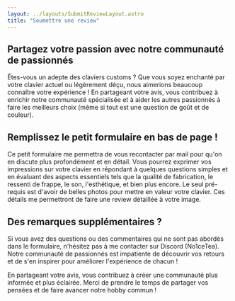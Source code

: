 ```yaml
---
layout: ../layouts/SubmitReviewLayout.astro
title: "Soumettre une review"
---
```


## Partagez votre passion avec notre communauté de passionnés

Êtes-vous un adepte des claviers customs ? Que vous soyez enchanté par votre clavier actuel ou légèrement déçu, nous aimerions beaucoup connaître votre expérience ! En partageant votre avis, vous contribuez à enrichir notre communauté spécialisée et à aider les autres passionnés à faire les meilleurs choix (même si tout est une question de goût et de couleur).

## Remplissez le petit formulaire en bas de page !

Ce petit formulaire me permettra de vous recontacter par mail pour qu'on en discute plus profondément et en détail. Vous pourrez exprimer vos impressions sur votre clavier en répondant à quelques questions simples et en évaluant des aspects essentiels tels que la qualité de fabrication, le ressenti de frappe, le son, l'esthétique, et bien plus encore. Le seul pré-requis est d'avoir de belles photos pour mettre en valeur votre clavier. Ces détails me permettront de faire une review détaillée à votre image.

## Des remarques supplémentaires ?

Si vous avez des questions ou des commentaires qui ne sont pas abordés dans le formulaire, n'hésitez pas à me contacter sur Discord (No1ceTea). Notre communauté de passionnés est impatiente de découvrir vos retours et de s'en inspirer pour améliorer l'expérience de chacun !

En partageant votre avis, vous contribuez à créer une communauté plus informée et plus éclairée. Merci de prendre le temps de partager vos pensées et de faire avancer notre hobby commun !

